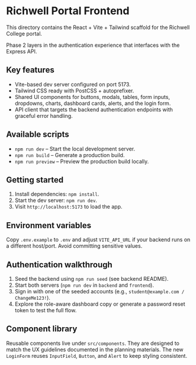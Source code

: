 # Richwell Portal Frontend

This directory contains the React + Vite + Tailwind scaffold for the Richwell College portal.

Phase 2 layers in the authentication experience that interfaces with the Express API.

## Key features

- Vite-based dev server configured on port 5173.
- Tailwind CSS ready with PostCSS + autoprefixer.
- Shared UI components for buttons, modals, tables, form inputs, dropdowns, charts, dashboard cards, alerts, and the login form.
- API client that targets the backend authentication endpoints with graceful error handling.

## Available scripts

- `npm run dev` – Start the local development server.
- `npm run build` – Generate a production build.
- `npm run preview` – Preview the production build locally.

## Getting started

1. Install dependencies: `npm install`.
2. Start the dev server: `npm run dev`.
3. Visit `http://localhost:5173` to load the app.

## Environment variables

Copy `.env.example` to `.env` and adjust `VITE_API_URL` if your backend runs on a different host/port. Avoid committing sensitive values.

## Authentication walkthrough

1. Seed the backend using `npm run seed` (see backend README).
2. Start both servers (`npm run dev` in `backend` and `frontend`).
3. Sign in with one of the seeded accounts (e.g., `student@example.com / ChangeMe123!`).
4. Explore the role-aware dashboard copy or generate a password reset token to test the full flow.

## Component library

Reusable components live under `src/components`. They are designed to match the UX guidelines documented in the planning materials. The new `LoginForm` reuses `InputField`, `Button`, and `Alert` to keep styling consistent.

